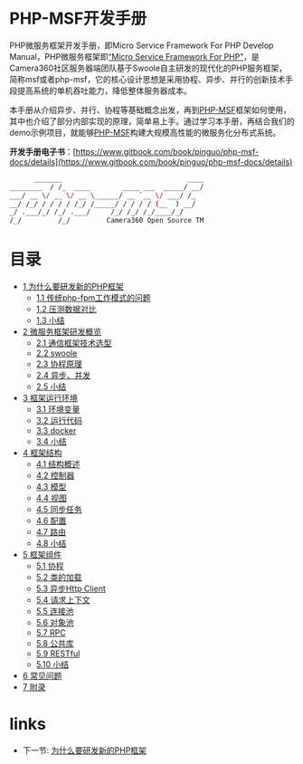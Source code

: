 # PHP-MSF开发手册

PHP微服务框架开发手册，即Micro Service Framework For PHP Develop Manual，PHP微服务框架即[“Micro Service Framework For PHP”](https://github.com/pinguo/php-msf)，是Camera360社区服务器端团队基于Swoole自主研发的现代化的PHP服务框架，简称msf或者php-msf，它的核心设计思想是采用协程、异步、并行的创新技术手段提高系统的单机吞吐能力，降低整体服务器成本。

本手册从介绍异步、并行、协程等基础概念出发，再到[PHP-MSF](https://github.com/pinguo/php-msf)框架如何使用，其中也介绍了部分内部实现的原理，简单易上手。通过学习本手册，再结合我们的demo示例项目，就能够[PHP-MSF](https://github.com/pinguo/php-msf)构建大规模高性能的微服务化分布式系统。

**开发手册电子书**：[https://www.gitbook.com/book/pinguo/php-msf-docs/details](https://www.gitbook.com/book/pinguo/php-msf-docs/details)

```bash
      _______                               ____
________  / /_  ____        ____ ___  _____/ __/
___/ __ \/ __ \/ __ \______/ __ `__ \/ ___/ /_
__/ /_/ / / / / /_/ /_____/ / / / / (__  ) __/
_/ .___/_/ /_/ .___/     /_/ /_/ /_/____/_/
/_/         /_/         Camera360 Open Source TM
```

# 目录

* [1 为什么要研发新的PHP框架](chapter-1/1.0-为什么要研发新的PHP框架.md)
	* [1.1 传统php-fpm工作模式的问题](chapter-1/1.1-传统php-fpm工作模式的问题.md)
	* [1.2 压测数据对比](chapter-1/1.2-压测数据对比.md)
	* [1.3 小结](chapter-1/1.3-小结.md)
* [2 微服务框架研发概览](chapter-2/2.0-微服务框架研发概览.md)
	* [2.1 通信框架技术选型](chapter-2/2.1-通信框架技术选型.md)
	* [2.2 swoole](chapter-2/2.2-swoole.md)
	* [2.3 协程原理](chapter-2/2.3-协程原理.md)
	* [2.4 异步、并发](chapter-2/2.4-异步、并发.md)
	* [2.5 小结](chapter-2/2.5-小结.md)
* [3 框架运行环境](chapter-3/3.0-框架运行环境.md)
	* [3.1 环境变量](chapter-3/3.1-环境变量.md)
	* [3.2 运行代码](chapter-3/3.2-运行代码.md)
	* [3.3 docker](chapter-3/3.3-docker.md)
	* [3.4 小结](chapter-3/3.4-小结.md)
* [4 框架结构](chapter-4/4.0-框架结构.md)
	* [4.1 结构概述](chapter-4/4.1-结构概述.md)
	* [4.2 控制器](chapter-4/4.2-控制器.md)
	* [4.3 模型](chapter-4/4.3-模型.md)
	* [4.4 视图](chapter-4/4.4-视图.md)
	* [4.5 同步任务](chapter-4/4.5-同步任务.md)
	* [4.6 配置](chapter-4/4.6-配置.md)
	* [4.7 路由](chapter-4/4.7-路由.md)
	* [4.8 小结](chapter-4/4.8-小结.md)
* [5 框架组件](chapter-5/5.0-框架组件.md)
	* [5.1 协程](chapter-5/5.1-协程.md)
	* [5.2 类的加载](chapter-5/5.2-类的加载.md)
	* [5.3 异步Http Client](chapter-5/5.3-异步Http%20Client.md)
	* [5.4 请求上下文](chapter-5/5.4-请求上下文.md)
	* [5.5 连接池](chapter-5/5.5-连接池.md)
	* [5.6 对象池](chapter-5/5.6-对象池.md)
	* [5.7 RPC](chapter-5/5.7-RPC.md)
	* [5.8 公共库](chapter-5/5.8-公共库.md)
	* [5.9 RESTful](chapter-5/5.9-RESTful.md)
	* [5.10 小结](chapter-5/5.10-小结.md)
* [6 常见问题](chapter-6/6.0-常见问题.md)
* [7 附录](chapter-7/7.0-附录.md)

# links
  * 下一节: [为什么要研发新的PHP框架](chapter-1/1.0-为什么要研发新的PHP框架.md)
